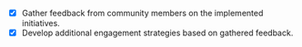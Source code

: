 - [x] Gather feedback from community members on the implemented initiatives.
- [x] Develop additional engagement strategies based on gathered feedback.